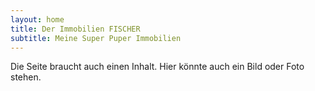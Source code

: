 ```yaml
---
layout: home
title: Der Immobilien FISCHER
subtitle: Meine Super Puper Immobilien
---
```


Die Seite braucht auch einen Inhalt. Hier könnte auch ein Bild oder Foto stehen.